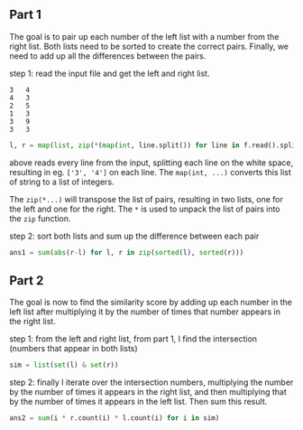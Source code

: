## Part 1

The goal is to pair up each number of the left list with a number from the right list. Both lists need to be sorted to create the correct pairs. Finally, we need to add up all the differences between the pairs.

step 1: read the input file and get the left and right list.

```
3   4
4   3
2   5
1   3
3   9
3   3
```

```python
l, r = map(list, zip(*(map(int, line.split()) for line in f.read().splitlines())))
```

above reads every line from the input, splitting each line on the white space, resulting in eg. `['3', '4']` on each line. The `map(int, ...)` converts this list of string to a list of integers.

The `zip(*...)` will transpose the list of pairs, resulting in two lists, one for the left and one for the right. The `*` is used to unpack the list of pairs into the `zip` function.

step 2: sort both lists and sum up the difference between each pair

```python
ans1 = sum(abs(r-l) for l, r in zip(sorted(l), sorted(r)))
```

## Part 2

The goal is now to find the similarity score by adding up each number in the left list after multiplying it by the number of times that number appears in the right list.

step 1: from the left and right list, from part 1, I find the intersection (numbers that appear in both lists)

```python
sim = list(set(l) & set(r))
```

step 2: finally I iterate over the intersection numbers, multiplying the number by the number of times it appears in the right list, and then multiplying that by the number of times it appears in the left list. Then sum this result.

```python
ans2 = sum(i * r.count(i) * l.count(i) for i in sim)
```
